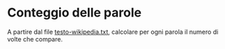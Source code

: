 # Conteggio delle parole

A partire dal file [testo-wikipedia.txt](https://github.com/gdv/python-bioinformatica/raw/master/data/testo-wikipedia.txt),
calcolare per ogni parola il numero di volte che compare.
